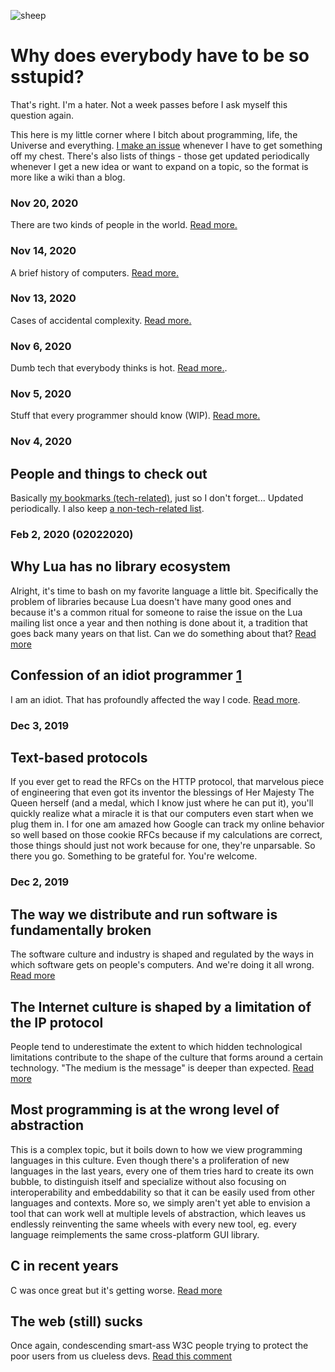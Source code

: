 ![sheep](https://raw.githubusercontent.com/capr/blog/master/sheep.jpg)

# Why does everybody have to be so sstupid?

That's right. I'm a hater. Not a week passes before I ask myself this question again.

This here is my little corner where I bitch about programming, life, the Universe and everything.
[I make an issue](https://github.com/capr/sketchbook/issues) whenever I have to get something off my chest.
There's also lists of things - those get updated periodically whenever I get a new idea 
or want to expand on a topic, so the format is more like a wiki than a blog.

### Nov 20, 2020

There are two kinds of people in the world. [Read more.](https://github.com/capr/blog/issues/14)

### Nov 14, 2020

A brief history of computers. [Read more.](https://github.com/capr/blog/issues/13)

### Nov 13, 2020

Cases of accidental complexity. [Read more.](https://github.com/capr/blog/issues/12)

### Nov 6, 2020

Dumb tech that everybody thinks is hot. [Read more.](https://github.com/capr/blog/issues/9).

### Nov 5, 2020

Stuff that every programmer should know (WIP). [Read more.](https://github.com/capr/blog/issues/10)

### Nov 4, 2020

## People and things to check out

Basically [my bookmarks (tech-related)](https://github.com/capr/blog/issues/7), just so I don't forget... Updated periodically. 
I also keep [a non-tech-related list](https://github.com/capr/blog/issues/8). 

### Feb 2, 2020 (02022020) 

## Why Lua has no library ecosystem

Alright, it's time to bash on my favorite language a little bit. Specifically the problem of libraries because Lua doesn't have many good ones and because it's a common ritual for someone to raise the issue on the Lua mailing list once a year and then nothing is done about it, a tradition that goes back many years on that list. Can we do something about that? [Read more](https://github.com/capr/blog/issues/1)

## Confession of an idiot programmer [1](https://wiki.c2.com/?IdiotProgrammer)

I am an idiot. That has profoundly affected the way I code. [Read more](https://github.com/capr/blog/issues/4).
 
### Dec 3, 2019

## Text-based protocols

If you ever get to read the RFCs on the HTTP protocol, that marvelous piece of engineering that even got its inventor the blessings of Her Majesty The Queen herself (and a medal, which I know just where he can put it), you'll quickly realize what a miracle it is that our computers even start when we plug them in. I for one am amazed how Google can track my online behavior so well based on those cookie RFCs because if my calculations are correct, those things should just not work because for one, they're unparsable. So there you go. Something to be grateful for. You're welcome.

### Dec 2, 2019

## The way we distribute and run software is fundamentally broken

The software culture and industry is shaped and regulated by the ways in which software gets on people's computers. And we're doing it all wrong. [Read more](https://github.com/capr/blog/issues/5)

## The Internet culture is shaped by a limitation of the IP protocol

People tend to underestimate the extent to which hidden technological limitations contribute to the shape of the culture that forms around a certain technology. "The medium is the message" is deeper than expected. [Read more](https://github.com/capr/blog/issues/6)

## Most programming is at the wrong level of abstraction

This is a complex topic, but it boils down to how we view programming languages in this culture. Even though there's a proliferation of new languages in the last years, every one of them tries hard to create its own bubble, to distinguish itself and specialize without also focusing on interoperability and embeddability so that it can be easily used from other languages and contexts. More so, we simply aren't yet able to envision a tool that can work well at multiple levels of abstraction, which leaves us endlessly reinventing the same wheels with every new tool, eg. every language reimplements the same cross-platform GUI library.

## C in recent years

C was once great but it's getting worse. [Read more](https://github.com/capr/blog/issues/2)

## The web (still) sucks

Once again, condescending smart-ass W3C people trying to protect the poor users from us clueless devs. [Read this comment](https://github.com/whatwg/xhr/issues/20#issuecomment-408677857)
